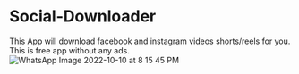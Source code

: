 # Social-Downloader
This App will download facebook and instagram videos shorts/reels for you. This is free app without any ads.
![WhatsApp Image 2022-10-10 at 8 15 45 PM](https://user-images.githubusercontent.com/45350491/194899686-49dbf365-de35-4045-a555-7b0cff477d99.jpeg)
